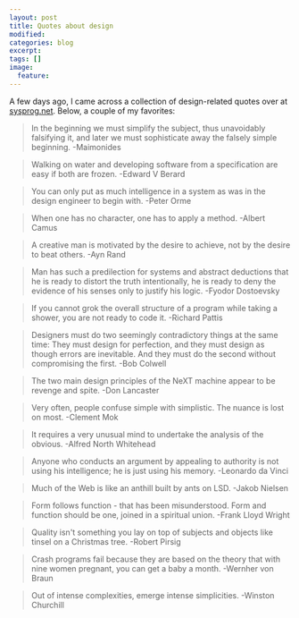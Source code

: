 ```yaml
---
layout: post
title: Quotes about design
modified:
categories: blog
excerpt:
tags: []
image:
  feature:
---
```

A few days ago, I came across a collection of design-related quotes over at [sysprog.net](http://www.sysprog.net). Below, a couple of my favorites:

> In the beginning we must simplify the subject, thus unavoidably falsifying it, and later we must sophisticate away the falsely simple beginning.
-Maimonides

> Walking on water and developing software from a specification are easy if both are frozen.
-Edward V Berard

> You can only put as much intelligence in a system as was in the design engineer to begin with.
-Peter Orme

> When one has no character, one has to apply a method.
-Albert Camus

> A creative man is motivated by the desire to achieve, not by the desire to beat others.
-Ayn Rand

> Man has such a predilection for systems and abstract deductions that he is ready to distort the truth intentionally, he is ready to deny the evidence of his senses only to justify his logic.
-Fyodor Dostoevsky

> If you cannot grok the overall structure of a program while taking a shower, you are not ready to code it.
-Richard Pattis

> Designers must do two seemingly contradictory things at the same time: They must design for perfection, and they must design as though errors are inevitable. And they must do the second without compromising the first.
-Bob Colwell

> The two main design principles of the NeXT machine appear to be revenge and spite.
-Don Lancaster

> Very often, people confuse simple with simplistic. The nuance is lost on most.
-Clement Mok

> It requires a very unusual mind to undertake the analysis of the obvious.
-Alfred North Whitehead

> Anyone who conducts an argument by appealing to authority is not using his intelligence; he is just using his memory.
-Leonardo da Vinci

> Much of the Web is like an anthill built by ants on LSD.
-Jakob Nielsen

> Form follows function - that has been misunderstood. Form and function should be one, joined in a spiritual union.
-Frank Lloyd Wright

> Quality isn't something you lay on top of subjects and objects like tinsel on a Christmas tree.
-Robert Pirsig

> Crash programs fail because they are based on the theory that with nine women pregnant, you can get a baby a month.
-Wernher von Braun

> Out of intense complexities, emerge intense simplicities.
-Winston Churchill